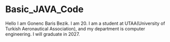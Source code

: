 # Basic_JAVA_Code
Hello I am Gonenc Baris Bezik. I am 20. I am a student at UTAA(University of Turkish Aeronautical Association), and my department is computer engineering. I will graduate in 2027.
